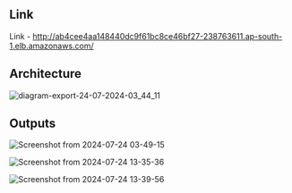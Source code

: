 ## Link

Link - http://ab4cee4aa148440dc9f61bc8ce46bf27-238763611.ap-south-1.elb.amazonaws.com/

## Architecture

![diagram-export-24-07-2024-03_44_11](https://github.com/user-attachments/assets/de8c73a8-a18d-4a0e-90a6-a92ccfcfb49a)

## Outputs

![Screenshot from 2024-07-24 03-49-15](https://github.com/user-attachments/assets/44d9fa1f-ce7e-488d-bf05-33e30938a3c5)

![Screenshot from 2024-07-24 13-35-36](https://github.com/user-attachments/assets/a4c08b08-fc6f-4d13-a58e-317f12ae242c)

![Screenshot from 2024-07-24 13-39-56](https://github.com/user-attachments/assets/c5f14ccb-79a5-4714-a894-410b06a4ce40)
